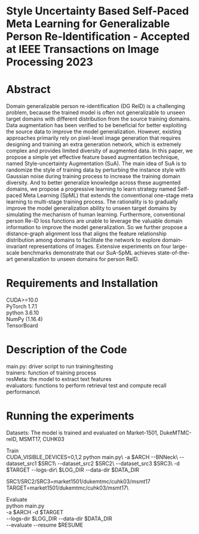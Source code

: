 # Style Uncertainty Based Self-Paced Meta Learning for Generalizable Person Re-Identification - Accepted at IEEE Transactions on Image Processing 2023

# Abstract
Domain generalizable person re-identification (DG ReID) is a challenging problem, because the trained model is often not generalizable to unseen target domains with different distribution from the source training domains. Data augmentation has been verified to be beneficial for better exploiting the source data to improve the model generalization. However, existing approaches primarily rely on pixel-level image generation that requires designing and training an extra generation network, which is extremely complex and provides limited diversity of augmented data. In this paper, we propose a simple yet effective feature based augmentation technique, named Style-uncertainty Augmentation (SuA). The main idea of SuA is to randomize the style of training data by perturbing the instance style with Gaussian noise during training process to increase the training domain diversity. And to better generalize knowledge across these augmented domains, we propose a progressive learning to learn strategy named Self-paced Meta Learning (SpML) that extends the conventional one-stage meta learning to multi-stage training process. The rationality is to gradually improve the model generalization ability to unseen target domains by simulating the mechanism of human learning. Furthermore, conventional person Re-ID loss functions are unable to leverage the valuable domain information to improve the model generalization. So we further propose a distance-graph alignment loss that aligns the feature relationship distribution among domains to facilitate the network to explore domain-invariant representations of images. Extensive experiments on four large-scale benchmarks demonstrate that our SuA-SpML achieves state-of-the-art generalization to unseen domains for person ReID.

# Requirements and Installation
CUDA>=10.0\
PyTorch 1.7.1\
python 3.6.10\
NumPy (1.16.4)\
TensorBoard


# Description of the Code
main.py: driver script to run training/testing\
trainers: function of training process\
resMeta: the model to extract text features\
evaluators: functions to perform retrieval test and compute recall performance\


# Running the experiments
Datasets: The model is trained and evaluated on Market-1501, DukeMTMC-reID, MSMT17, CUHK03

Train\
CUDA_VISIBLE_DEVICES=0,1,2 python main.py\ -a $ARCH --BNNeck\ --dataset_src1 $SRC1\ --dataset_src2 $SRC2\ --dataset_src3 $SRC3\ -d $TARGET --logs-dir\ $LOG_DIR --data-dir $DATA_DIR

SRC1/SRC2/SRC3=market1501/dukemtmc/cuhk03/msmt17\
TARGET=market1501/dukemtmc/cuhk03/msmt17\

Evaluate\
python main.py \
-a $ARCH -d $TARGET \
--logs-dir $LOG_DIR --data-dir $DATA_DIR \
--evaluate --resume $RESUME

